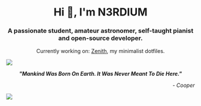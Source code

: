 <h1 align="center">Hi 👋, I'm N3RDIUM</h1>
<h3 align="center">A passionate student, amateur astronomer, self-taught pianist and open-source developer.</h3>
<p align="center">Currently working on: <a href="https://github.com/n3rdium/Zenith">Zenith</a>, my minimalist dotfiles. </p>

<img src="https://user-images.githubusercontent.com/73097560/115834477-dbab4500-a447-11eb-908a-139a6edaec5c.gif" />
<p align="center"><strong><i>"Mankind Was Born On Earth. It Was Never Meant To Die Here."</i></strong></p>
<p align="right"><i>- Cooper</i></p>
<img src="https://user-images.githubusercontent.com/73097560/115834477-dbab4500-a447-11eb-908a-139a6edaec5c.gif" />
